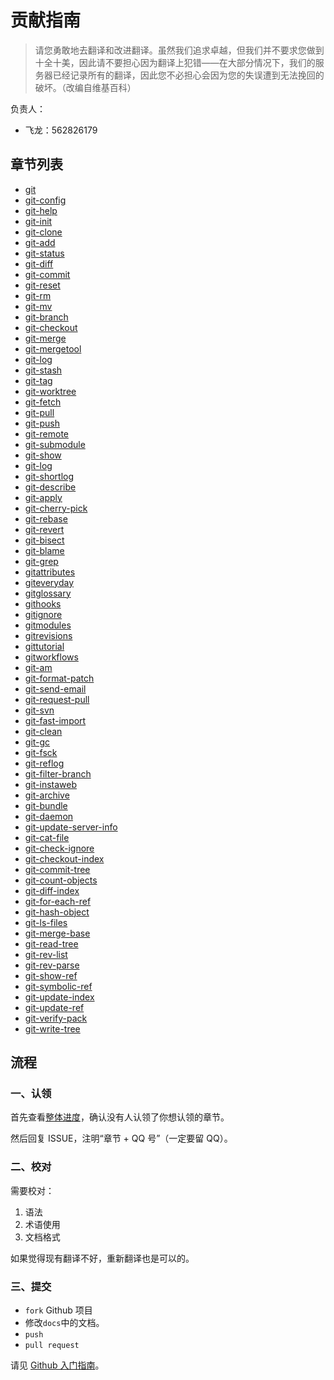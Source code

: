# 贡献指南

> 请您勇敢地去翻译和改进翻译。虽然我们追求卓越，但我们并不要求您做到十全十美，因此请不要担心因为翻译上犯错——在大部分情况下，我们的服务器已经记录所有的翻译，因此您不必担心会因为您的失误遭到无法挽回的破坏。（改编自维基百科）

负责人：

+   飞龙：562826179

## 章节列表

+   [git](docs/1.md)
+   [git-config](docs/2.md)
+   [git-help](docs/3.md)
+   [git-init](docs/4.md)
+   [git-clone](docs/5.md)
+   [git-add](docs/6.md)
+   [git-status](docs/7.md)
+   [git-diff](docs/8.md)
+   [git-commit](docs/9.md)
+   [git-reset](docs/10.md)
+   [git-rm](docs/11.md)
+   [git-mv](docs/12.md)
+   [git-branch](docs/13.md)
+   [git-checkout](docs/14.md)
+   [git-merge](docs/15.md)
+   [git-mergetool](docs/16.md)
+   [git-log](docs/17.md)
+   [git-stash](docs/18.md)
+   [git-tag](docs/19.md)
+   [git-worktree](docs/20.md)
+   [git-fetch](docs/21.md)
+   [git-pull](docs/22.md)
+   [git-push](docs/23.md)
+   [git-remote](docs/24.md)
+   [git-submodule](docs/25.md)
+   [git-show](docs/26.md)
+   [git-log](docs/27.md)
+   [git-shortlog](docs/29.md)
+   [git-describe](docs/30.md)
+   [git-apply](docs/31.md)
+   [git-cherry-pick](docs/32.md)
+   [git-rebase](docs/34.md)
+   [git-revert](docs/35.md)
+   [git-bisect](docs/36.md)
+   [git-blame](docs/37.md)
+   [git-grep](docs/38.md)
+   [gitattributes](docs/39.md)
+   [giteveryday](docs/40.md)
+   [gitglossary](docs/41.md)
+   [githooks](docs/42.md)
+   [gitignore](docs/43.md)
+   [gitmodules](docs/44.md)
+   [gitrevisions](docs/45.md)
+   [gittutorial](docs/46.md)
+   [gitworkflows](docs/47.md)
+   [git-am](docs/48.md)
+   [git-format-patch](docs/50.md)
+   [git-send-email](docs/51.md)
+   [git-request-pull](docs/52.md)
+   [git-svn](docs/53.md)
+   [git-fast-import](docs/54.md)
+   [git-clean](docs/55.md)
+   [git-gc](docs/56.md)
+   [git-fsck](docs/57.md)
+   [git-reflog](docs/58.md)
+   [git-filter-branch](docs/59.md)
+   [git-instaweb](docs/60.md)
+   [git-archive](docs/61.md)
+   [git-bundle](docs/62.md)
+   [git-daemon](docs/63.md)
+   [git-update-server-info](docs/64.md)
+   [git-cat-file](docs/65.md)
+   [git-check-ignore](docs/66.md)
+   [git-checkout-index](docs/67.md)
+   [git-commit-tree](docs/68.md)
+   [git-count-objects](docs/69.md)
+   [git-diff-index](docs/70.md)
+   [git-for-each-ref](docs/71.md)
+   [git-hash-object](docs/72.md)
+   [git-ls-files](docs/73.md)
+   [git-merge-base](docs/74.md)
+   [git-read-tree](docs/75.md)
+   [git-rev-list](docs/76.md)
+   [git-rev-parse](docs/77.md)
+   [git-show-ref](docs/78.md)
+   [git-symbolic-ref](docs/79.md)
+   [git-update-index](docs/80.md)
+   [git-update-ref](docs/81.md)
+   [git-verify-pack](docs/82.md)
+   [git-write-tree](docs/83.md)

## 流程

### 一、认领

首先查看[整体进度](https://github.com/apachecn/git-doc-zh/issues/1)，确认没有人认领了你想认领的章节。
 
然后回复 ISSUE，注明“章节 + QQ 号”（一定要留 QQ）。

### 二、校对

需要校对：

1.  语法
2.  术语使用
3.  文档格式

如果觉得现有翻译不好，重新翻译也是可以的。

### 三、提交

+   `fork` Github 项目
+   修改`docs`中的文档。
+   `push`
+   `pull request`

请见 [Github 入门指南](https://github.com/apachecn/kaggle/blob/master/docs/GitHub)。
